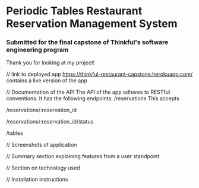 # Periodic Tables Restaurant Reservation Management System
### Submitted for the final capstone of Thinkful's software engineering program

Thank you for looking at my project!


// link to deployed app
https://thinkful-restaurant-capstone.herokuapp.com/ contains a live version of the app

// Documentation of the API
The API of the app adheres to RESTful conventions. It has the following endpoints:
/reservations
This accepts 

/reservations/:reservation_id

/reservations/:reservation_id/status

/tables

// Screenshots of application

// Summary section explaining features from a user standpoint

// Section on technology used

// Installation instructions
